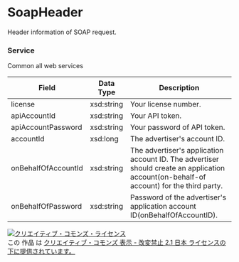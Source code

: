 # SoapHeader
Header information of SOAP request.
### Service
Common all web services

| Field | Data Type | Description | 
|---|---|---|
| license| xsd:string| Your license number. |
| apiAccountId| xsd:string| Your API token. |
| apiAccountPassword| xsd:string| Your password of API token. |
| accountId| xsd:long| The advertiser's account ID. |
| onBehalfOfAccountId| xsd:string| The advertiser's application account ID. The advertiser should create an application account(on-behalf-of account) for the third party. |
| onBehalfOfPassword| xsd:string| Password of the advertiser's application account ID(onBehalfOfAccountID). |
<a rel="license" href="http://creativecommons.org/licenses/by-nd/2.1/jp/"><img alt="クリエイティブ・コモンズ・ライセンス" style="border-width:0" src="https://i.creativecommons.org/l/by-nd/2.1/jp/88x31.png" /></a><br />この 作品 は <a rel="license" href="http://creativecommons.org/licenses/by-nd/2.1/jp/">クリエイティブ・コモンズ 表示 - 改変禁止 2.1 日本 ライセンスの下に提供されています。</a>
